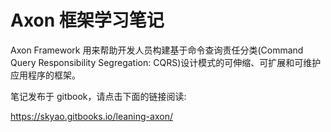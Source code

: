 # Axon 框架学习笔记

Axon Framework 用来帮助开发人员构建基于命令查询责任分类(Command Query Responsibility Segregation: CQRS)设计模式的可伸缩、可扩展和可维护应用程序的框架。

笔记发布于 gitbook，请点击下面的链接阅读:

https://skyao.gitbooks.io/leaning-axon/
